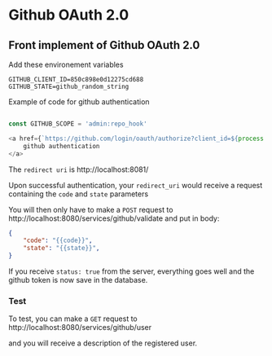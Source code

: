 # Github OAuth 2.0

## Front implement of Github OAuth 2.0

Add these environement variables

```env
GITHUB_CLIENT_ID=850c898e0d12275cd688
GITHUB_STATE=github_random_string

```

Example of code for github authentication

```js

const GITHUB_SCOPE = 'admin:repo_hook'

<a href={`https://github.com/login/oauth/authorize?client_id=${process.env.GITHUB_CLIENT_ID}&state=${process.env.GITHUB_STATE}&scope=${GITHUB_SCOPE}`}>
    github authentication
</a>

```

The `redirect uri` is http://localhost:8081/

Upon successful authentication, your `redirect_uri` would receive a request containing the `code` and `state` parameters

You will then only have to make a `POST` request to http://localhost:8080/services/github/validate and put in body:

```json
{
	"code": "{{code}}",
	"state": "{{state}}",
}
```

If you receive `status: true` from the server, everything goes well and the github token is now save in the database.

### Test

To test, you can make a `GET` request to http://localhost:8080/services/github/user

and you will receive a description of the registered user.